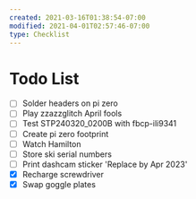 ```yaml
---
created: 2021-03-16T01:38:54-07:00
modified: 2021-04-01T02:57:46-07:00
type: Checklist
---
```


# Todo List

- [ ] Solder headers on pi zero
- [ ] Play zzazzglitch April fools
- [ ] Test STP240320_0200B with fbcp-ili9341
- [ ] Create pi zero footprint
- [ ] Watch Hamilton
- [ ] Store ski serial numbers
- [ ] Print dashcam sticker 'Replace by Apr 2023'
- [x] Recharge screwdriver
- [x] Swap goggle plates